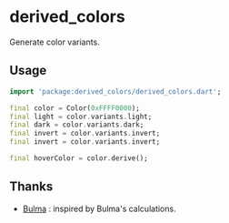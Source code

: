 # derived_colors

Generate color variants.

## Usage

```dart
import 'package:derived_colors/derived_colors.dart';

final color = Color(0xFFFF0000);
final light = color.variants.light;
final dark = color.variants.dark;
final invert = color.variants.invert;
final invert = color.variants.invert;

final hoverColor = color.derive();
```

## Thanks

* [Bulma](https://bulma.io/) : inspired by Bulma's calculations.